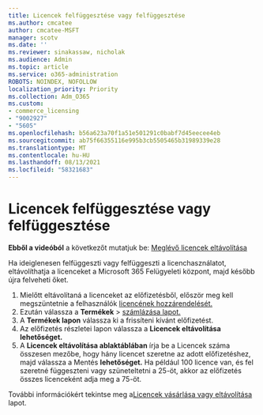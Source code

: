 ```yaml
---
title: Licencek felfüggesztése vagy felfüggesztése
ms.author: cmcatee
author: cmcatee-MSFT
manager: scotv
ms.date: ''
ms.reviewer: sinakassaw, nicholak
ms.audience: Admin
ms.topic: article
ms.service: o365-administration
ROBOTS: NOINDEX, NOFOLLOW
localization_priority: Priority
ms.collection: Adm_O365
ms.custom:
- commerce_licensing
- "9002927"
- "5605"
ms.openlocfilehash: b56a623a70f1a51e501291c0babf7d45eecee4eb
ms.sourcegitcommit: ab75f66355116e995b3cb5505465b31989339e28
ms.translationtype: MT
ms.contentlocale: hu-HU
ms.lasthandoff: 08/13/2021
ms.locfileid: "58321683"
---
```

# <a name="suspend-or-pause-licenses"></a>Licencek felfüggesztése vagy felfüggesztése

**Ebből a videóból** a következőt mutatjuk be: [Meglévő licencek eltávolítása](https://go.microsoft.com/fwlink/p/?linkid=2154938)

Ha ideiglenesen felfüggeszti vagy felfüggeszti a licenchasználatot, eltávolíthatja a licenceket a Microsoft 365 Felügyeleti központ, majd később újra felveheti őket.

1. Mielőtt eltávolítaná a licenceket az előfizetésből, először meg kell megszüntetnie a felhasználók [licencének hozzárendelését.](https://docs.microsoft.com/microsoft-365/admin/manage/remove-licenses-from-users)
2. Ezután válassza a **Termékek**  >  [számlázása lapot.](https://go.microsoft.com/fwlink/p/?linkid=842054)
3. A **Termékek lapon** válassza ki a frissíteni kívánt előfizetést.
4. Az előfizetés részletei lapon válassza a **Licencek eltávolítása lehetőséget.**
5. A **Licencek eltávolítása ablaktáblában** írja be a Licencek száma összesen mezőbe, hogy hány licencet szeretne az adott előfizetéshez, majd válassza a Mentés **lehetőséget.**  Ha például 100 licence van, és fel szeretné függeszteni vagy szüneteltetni a 25-öt, akkor az előfizetés összes licenceként adja meg a 75-öt.

További információkért tekintse meg a[Licencek vásárlása vagy eltávolítása](https://docs.microsoft.com/microsoft-365/commerce/licenses/buy-licenses) lapot.
